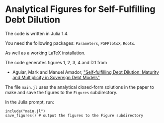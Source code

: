 # Analytical Figures for Self-Fulfilling Debt Dilution

The code is written in Julia 1.4. 

You need the following packages: `Parameters`, `PGFPlotsX`, `Roots`.

As well as a working LaTeX installation. 

The code generates figures 1, 2, 3, 4 and D.1 from 

- Aguiar, Mark and Manuel Amador, ["Self-fulfilling Debt Dilution: Maturity and 
    Multiplicity in Sovereign Debt Models"](https://amadormanuel.me/files/self_fulfilling_dilution.pdf) 

The file `main.jl` uses the analytical closed-form solutions in the paper 
to make and save the figures to the `Figures` subdirectory. 

In the Julia prompt, run:

    include("main.jl")
    save_figures() # output the figures to the Figure subdirectory


